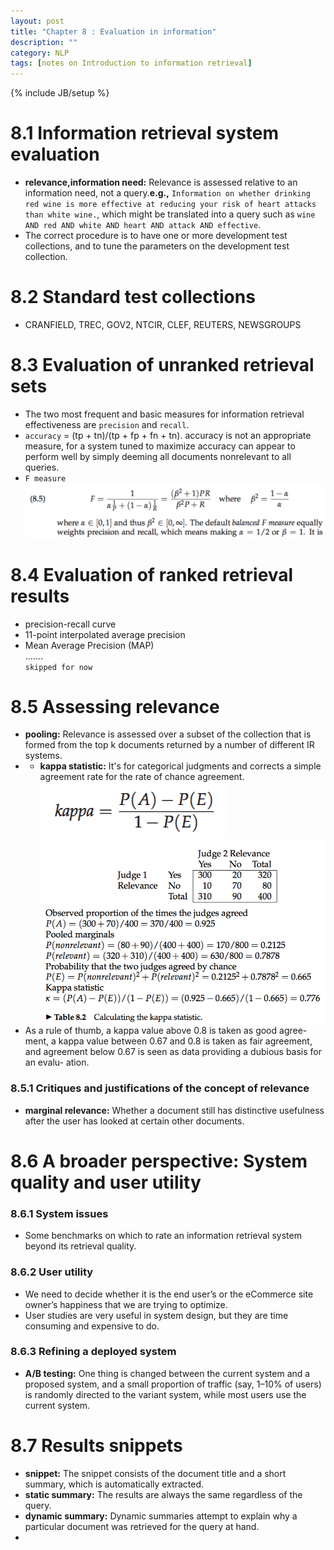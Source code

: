 ```yaml
---
layout: post
title: "Chapter 8 : Evaluation in information"
description: ""
category: NLP
tags: [notes on Introduction to information retrieval]
---
```

{% include JB/setup %}

# 8.1 Information retrieval system evaluation
* **relevance,information need:** Relevance is assessed relative to an information need, not a query.**e.g.,** `Information on whether drinking red wine is more effective at reducing your risk of heart attacks than white wine.`, which might be translated into a query such as `wine AND red AND white AND heart AND attack AND effective`.  
* The correct procedure is to have one or more development test collections, and to tune the parameters on the development test collection.  

# 8.2 Standard test collections
* CRANFIELD, TREC, GOV2, NTCIR, CLEF, REUTERS, NEWSGROUPS  

# 8.3 Evaluation of unranked retrieval sets
* The two most frequent and basic measures for information retrieval effectiveness are `precision` and `recall`.  
* `accuracy` = (tp + tn)/(tp + fp + fn + tn). accuracy is not an appropriate measure, for a system tuned to maximize accuracy can appear to perform well by simply deeming all documents nonrelevant to all queries.  
* `F measure`  
![refer to formula 8.5](../snapshot/21.png)

# 8.4 Evaluation of ranked retrieval results
* precision-recall curve  
* 11-point interpolated average precision  
* Mean Average Precision (MAP)  
.......  
`skipped for now`  

# 8.5 Assessing relevance
* **pooling:** Relevance is assessed over a subset of the collection that is formed from the top k documents returned by a number of different IR systems.  
* * **kappa statistic:** It's for categorical judgments and corrects a simple agreement rate for the rate of chance agreement.  
![refer to formula 8.10](../snapshot/22.png)
![refer to table 8.2](../snapshot/23.png)
* As a rule of thumb, a kappa value above 0.8 is taken as good agree- ment, a kappa value between 0.67 and 0.8 is taken as fair agreement, and agreement below 0.67 is seen as data providing a dubious basis for an evalu- ation.  

### 8.5.1 Critiques and justifications of the concept of relevance
* **marginal relevance:** Whether a document still has distinctive usefulness after the user has looked at certain other documents.  

# 8.6 A broader perspective: System quality and user utility
### 8.6.1 System issues
* Some benchmarks on which to rate an information retrieval system beyond its retrieval quality.  

### 8.6.2 User utility
* We need to decide whether it is the end user’s or the eCommerce site owner’s happiness that we are trying to optimize.  
* User studies are very useful in system design, but they are time consuming and expensive to do.  

### 8.6.3 Refining a deployed system
* **A/B testing:** One thing is changed between the current system and a proposed system, and a small proportion of traffic (say, 1–10% of users) is randomly directed to the variant system, while most users use the current system.   

# 8.7 Results snippets
* **snippet:** The snippet consists of the document title and a short summary, which is automatically extracted.  
* **static summary:** The results are always the same regardless of the query.  
* **dynamic summary:** Dynamic summaries attempt to explain why a particular document was retrieved for the query at hand.  
* 